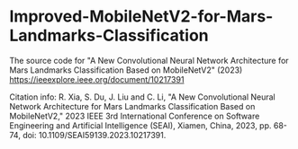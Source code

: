 # Improved-MobileNetV2-for-Mars-Landmarks-Classification
The source code for "A New Convolutional Neural Network Architecture for Mars Landmarks Classification Based on MobileNetV2" (2023)  
https://ieeexplore.ieee.org/document/10217391

Citation info: R. Xia, S. Du, J. Liu and C. Li, "A New Convolutional Neural Network Architecture for Mars Landmarks Classification Based on MobileNetV2," 2023 IEEE 3rd International Conference on Software Engineering and Artificial Intelligence (SEAI), Xiamen, China, 2023, pp. 68-74, doi: 10.1109/SEAI59139.2023.10217391.
